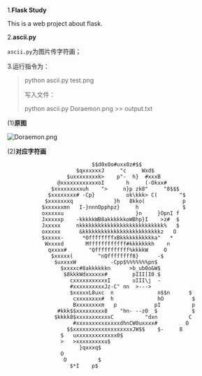 1.**Flask Study**  

This is a web project about flask.

2.**ascii.py**  

`ascii.py`为图片传字符画；

3.运行指令为：
> python ascii.py test.png
>
> 写入文件：
>
> python ascii.py Doraemon.png >> output.txt

(1)**原图**

![Doraemon.png](https://raw.githubusercontent.com/wonderomg/FlaskStudy/master/Doraemon.png)

(2)**对应字符画**

                               $$d0x0o#uxx0z#$$                                 
                          $qxxxxxxJ     "c     Wxd$                             
                       $uxxxxxxxxk>    p"-  h}  #xxxB                           
                    @xxxxxxxxxxxxoI       h     (-Okxx#                         
                  $xxxxxxxxxuh    ">     n}p zk8"     "8$$$                     
                 $xxxxxxxx# -Cp}          ok\kkk> C(       "$                   
                $xxxxxxxq             }h   8kko(            p                   
               $xxxxxxmn   I-}nnnOpphpz}     h              $                   
               oxxxxxu                       }n     }OpnI f                     
               Jxxxxxp    -kkkkkWB8akkkkkkoWBhp}I    >z#  $                     
               Jxxxxx     nkkkkkkkkkkkkkkkkkkkkkkkkkkk%   $                     
               oxxxxx      &kkkkkkkkkkkkkkkkkkkkkkkkkz   O                      
               $xxxxx-      *OffffffffxBkkkkkkkkkkka"   *                       
                Wxxxxd       Mffffffffffff#kkkkkkkh    n                        
                 qxxxx#       "Qfffffffffff%kkkkW     O                         
                  $xxxxx(        "nQffffffff8}      -$                          
                   $uxxxxW           -Cpp$%%%%%%%pn$                            
                     $xxxxc#8akkkkkkn      >b_ub0o&W$                           
                      $8kkkWdxxxxxx#        pIII[I0 $                           
                        cxxxxxxxxxxxI       uIII\j  -                           
                        #xxxxxxxxxxJz-C" nn  >--->                              
                        $xxxxxL8uxc  n              n$$n      $                 
                         cxxxxxxxx#  h              hO         $                
                         Bxxxxxxxxm   p            pI          p                
                    #kkk$$xxxxxxxxx8    "hn- --zO  $           $                
                   $kkkk8$xxxxxxxxxxxC          "dxn          C                 
                         #xxxxxxxxxxxxxxdhnCW0uxxxx#         O                  
                       $$xxxxxxxxxxxxxxxxxxxJW$$    $-     8                    
                     $   uxxxxxxxxxxxxx0$                                       
                     >   >xxxxxxxxxu$                                           
                           }qxxxq$                                              
                     O                                                          
                      O          $                                              
                        $*I    p$                                               

